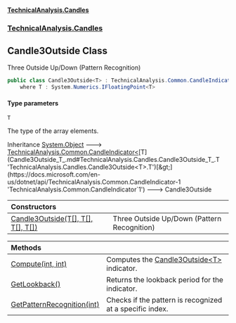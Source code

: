 #### [TechnicalAnalysis.Candles](Atypical.TechnicalAnalysis.Candles.md 'Atypical.TechnicalAnalysis.Candles')
### [TechnicalAnalysis.Candles](Atypical.TechnicalAnalysis.Candles.md#TechnicalAnalysis.Candles 'TechnicalAnalysis.Candles')

## Candle3Outside<T> Class

Three Outside Up/Down (Pattern Recognition)

```csharp
public class Candle3Outside<T> : TechnicalAnalysis.Common.CandleIndicator<T>
    where T : System.Numerics.IFloatingPoint<T>
```
#### Type parameters

<a name='TechnicalAnalysis.Candles.Candle3Outside_T_.T'></a>

`T`

The type of the array elements.

Inheritance [System.Object](https://docs.microsoft.com/en-us/dotnet/api/System.Object 'System.Object') &#129106; [TechnicalAnalysis.Common.CandleIndicator&lt;](https://docs.microsoft.com/en-us/dotnet/api/TechnicalAnalysis.Common.CandleIndicator-1 'TechnicalAnalysis.Common.CandleIndicator`1')[T](Candle3Outside_T_.md#TechnicalAnalysis.Candles.Candle3Outside_T_.T 'TechnicalAnalysis.Candles.Candle3Outside<T>.T')[&gt;](https://docs.microsoft.com/en-us/dotnet/api/TechnicalAnalysis.Common.CandleIndicator-1 'TechnicalAnalysis.Common.CandleIndicator`1') &#129106; Candle3Outside<T>

| Constructors | |
| :--- | :--- |
| [Candle3Outside(T[], T[], T[], T[])](Candle3Outside_T_.Candle3Outside(T[],T[],T[],T[]).md 'TechnicalAnalysis.Candles.Candle3Outside<T>.Candle3Outside(T[], T[], T[], T[])') | Three Outside Up/Down (Pattern Recognition) |

| Methods | |
| :--- | :--- |
| [Compute(int, int)](Candle3Outside_T_.Compute(int,int).md 'TechnicalAnalysis.Candles.Candle3Outside<T>.Compute(int, int)') | Computes the [Candle3Outside&lt;T&gt;](Candle3Outside_T_.md 'TechnicalAnalysis.Candles.Candle3Outside<T>') indicator. |
| [GetLookback()](Candle3Outside_T_.GetLookback().md 'TechnicalAnalysis.Candles.Candle3Outside<T>.GetLookback()') | Returns the lookback period for the indicator. |
| [GetPatternRecognition(int)](Candle3Outside_T_.GetPatternRecognition(int).md 'TechnicalAnalysis.Candles.Candle3Outside<T>.GetPatternRecognition(int)') | Checks if the pattern is recognized at a specific index. |
